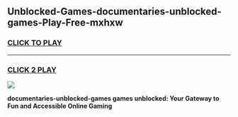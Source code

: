 
## Unblocked-Games-documentaries-unblocked-games-Play-Free-mxhxw
<h3>
<a href="https://premium76.site?title=documentaries-unblocked-games&ref=23A">CLICK TO PLAY</a></h3>
<hr>

<h3>
<a href="https://premium76.site?title=documentaries-unblocked-games&ref=23A">CLICK 2 PLAY</a>
  
</h3>

<a href="https://premium76.site?title=documentaries-unblocked-games&ref=23A"><img src="https://clearcache.store/games.png"></a>


**documentaries-unblocked-games games unblocked: Your Gateway to Fun and Accessible Online Gaming**
